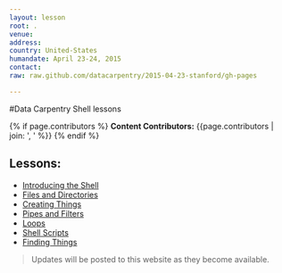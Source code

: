 ```yaml
---
layout: lesson
root: .
venue: 
address:
country: United-States
humandate: April 23-24, 2015
contact: 
raw: raw.github.com/datacarpentry/2015-04-23-stanford/gh-pages

---
```


#Data Carpentry Shell lessons

<!-- This block displays the instructors' names if they are available. -->
{% if page.contributors %}
  **Content Contributors:**
  {{page.contributors | join: ', ' %}}
{% endif %}

## Lessons:

* [Introducing the Shell](./00-intro)
* [Files and Directories](./01-filedir)
* [Creating Things](./02-create)
* [Pipes and Filters](./03-pipefilter)
* [Loops](./04-loop) 
* [Shell Scripts](./05-script)
* [Finding Things](./06-find)

>Updates will be posted to this website as they become available.


<!--
    Edit the setup instructions in _includes/setup.html to reflect your bootcamp.
    (In particular, most bootcamps teach either Python or R, not both.)




<h2>Additional Resources</h2>

<h3>shell</h3>
<ul>
<li><a href=http://fosswire.com/post/2007/08/unixlinux-command-cheat-sheet/>Unix/Linux Command Reference</a>
<li><a href=https://github.com/swcarpentry/boot-camps/blob/master/shell/shell_cheatsheet.md
>Shell cheat sheet</a>
<li><a href=http://software-carpentry.org/v4/shell/index.html>Software Carpentry shell lessons</a>
</ul>

<h3>R</h3>

<b>Where to learn more about R</b>
<ul>
<li><a href=http://www.statmethods.net/>http://www.statmethods.net/</a> - good for data organization, basics stats and graphs
<li><a href=http://www.gardenersown.co.uk/Education/Lectures/R/anova.htm>http://www.gardenersown.co.uk/Education/Lectures/R/anova.htm</a> - basic parametric and non-parametric stats
<li><a href=http://www.cyclismo.org/tutorial/R/index.html>http://www.cyclismo.org/tutorial/R/index.html</a> - R tutorial
<li><a href=http://www.amazon.com/R-Action-Robert-Kabacoff/dp/1935182390>R in Action</a> - good book as an R reference
<li><a href=http://www.twotorials.com/>http://www.twotorials.com/</a>
<li><a href=http://www.r-bloggers.com/>http://www.r-bloggers.com/</a>
<li><a href=http://tryr.codeschool.com/>http://tryr.codeschool.com/</a>
<li><a href=http://adv-r.had.co.nz/>Advanced R Programming by Hadley Wickham</a>
<li><a href=http://www.computerworld.com/s/article/9239625/Beginner_s_guide_to_R_Introduction>Beginner's Guide to R from Computer World</a>
<li><a href=http://www.scoop.it/t/r-for-journalists>R for Journalists</a>
<li><a href=http://www.r-bloggers.com/>R Bloggers</a>
<li><a href=http://www.inside-r.org/>inside-R</a> 
<li><a href=http://ropensci.org/>rOpenSci</a>
</ul>



<!--
<h2>Setup</h2>

<p>
  To participate in a Data Carpentry workshop, 
  you will need working copies of the software described below.
  Please make sure to install everything
  (or at least to download the installers)
  <em>before</em> the start of your bootcamp. 
  
Participants should bring and use their own laptops to insure the proper setup of tools for an efficient workflow once you leave the workshop.
  
  
</p>

{% include setup.html %}
-->


